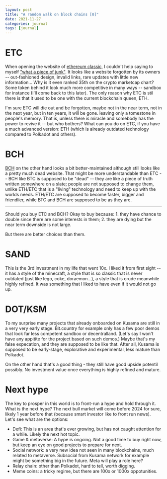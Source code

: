 ```yaml
---
layout: post
title: "A random walk on block chains [0]"
date: 2021-11-27
categories: journal
tags: [journal]
---
```


# ETC

When opening the website of [ethereum classic](https://ethereumclassic.org/), I couldn't help saying to myself ["what a piece of junk"](https://youtu.be/Mrx24jofi0w). It looks like a website forgotten by its owners -- out-fashioned design, invalid links, rare updates with little new information... Why is it even ranked 35th on the crypto marketcap chart? Some token behind it look much more competitive in many ways -- sandbox for instance (I'll come back to this later). The only reason why ETC is stil there is that it used to be one with the current blockchain queen, ETH.

I'm sure ETC will die out and be forgotten, maybe not in the near term, not in the next year, but in ten years, it will be gone. leaving only a tomestone in people's memory. That is, unless there is miracle and somebody has the power to revive it -- but who bothers? What can you do on ETC, if you have a much advanced version: ETH (which is already outdated technology compared to Polkadot and others).

# BCH

[BCH](https://bitcoincash.org/) on the other hand looks a bit better-maintained although still looks like a pretty much dead website. That might be more understandable than ETC -- BCH like BTC is supposed to be "dead" -- they are like a piece of truth written somewhere on a slate; people are not supposed to change them, unlike ETH/ETC that is a "living" technology and need to keep up with the worlds needs. ETH/ETC are supposed to become faster, bigger and friendlier, while BTC and BCH are supposed to be as they are.

* * *

Should you buy ETC and BCH? Okay to buy because: 1. they have chance to double since there are some interests in them; 2. they are dying but the near term downside is not large. 

But there are better choices than them.

# SAND

This is the 3rd investment in my life that went 10x. I liked it from first sight -- it has a style of the minecraft, a style that is so classic that is never outdated (just like lego, coke, doraemon...), a style that is crude meanwhile highly refined. It was something that I liked to have even if it would not go up.

# DOT/KSM

To my surprise many projects that already onboarded on Kusama are still in a very very early stage. Bit.country for example only has a few poor demos that look far less competent sandbox or decentralland. (Let's say I won't have any appitite for the project based on such demos.) Maybe that's my false expecation, and they are supposed to be like that. After all, Kusama is supposed to be early-stage, explorative and experimental, less mature than Polkadot. 

On the other hand that's a good thing - they still have good upside potentil possibly. No investment value once everything is highly refined and mature.

# Next hype

The key to prosper in this world is to front-run a hype and hold through it. What is the next hype?
The next bull market will come before 2024 for sure, likely 1 year before that (because smart investor like to front run news).
Let's see what are the options:
- Defi: This is an area that's ever growing, but has not caught attention for a while. Likely the next hot topic.
- Game & metaverse: A hype is ongoing. Not a good time to buy right now, but keep an eye on good projects to prepare for next.
- Social network: a very new idea not seen in many blockchains, much related to metaverse. Subsocial from Kusama network for example might be something big in the future. Meta will play a role here? 
- Relay chain: other than Polkadot, hard to tell, worth digging.
- Meme coins: a tricky regime, but there are 100x or 1000x oppotunities.
